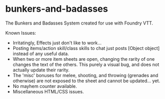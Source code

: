 # bunkers-and-badasses
 The Bunkers and Badasses System created for use with Foundry VTT.
 
 Known Issues:
 * Irritatingly, Effects just don't like to work...
 * Posting items/action skill/class skills to chat just posts [Object object] instead of any useful data.
 * When two or more item sheets are open, changing the rarity of one changes the text of the others. This purely a visual bug, and does not actually update their rarity.
 * The 'misc' bonuses for melee, shooting, and throwing (grenades and otherwise) are not exposed to the sheet and cannot be updated... yet.
 * No mayhem counter available.
 * Miscellaneous HTML/CSS issues.
